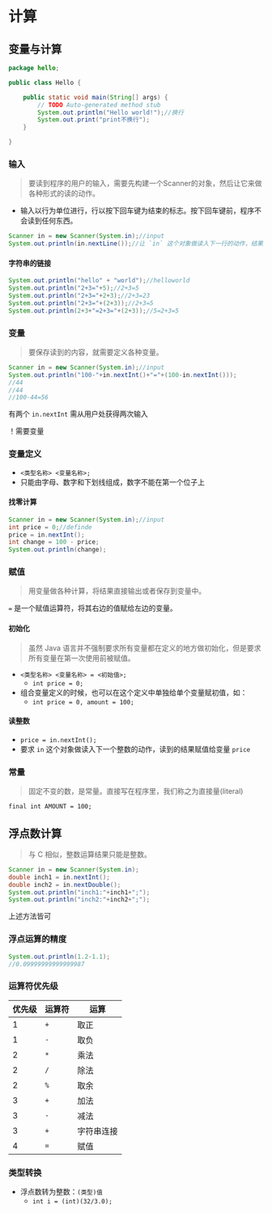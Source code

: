 # 计算

## 变量与计算

```java
package hello;

public class Hello {

	public static void main(String[] args) {
		// TODO Auto-generated method stub
		System.out.println("Hello world!");//换行
        System.out.print("print不换行");
	}

}
```

### 输入

> 要读到程序的用户的输入，需要先构建一个Scanner的对象，然后让它来做各种形式的读的动作。

- 输入以行为单位进行，行以按下回车键为结束的标志。按下回车键前，程序不会读到任何东西。

```java
Scanner in = new Scanner(System.in);//input
System.out.println(in.nextLine());//让 `in` 这个对象做读入下一行的动作，结果交给 `System.out` 这个对象去打印一行
```

#### 字符串的链接

```java
System.out.println("hello" + "world");//helloworld
System.out.println("2+3="+5);//2+3=5
System.out.println("2+3="+2+3);//2+3=23
System.out.println("2+3="+(2+3));//2+3=5
System.out.println(2+3+"=2+3="+(2+3));//5=2+3=5
```



### 变量

> 要保存读到的内容，就需要定义各种变量。

```java
Scanner in = new Scanner(System.in);//input
System.out.println("100-"+in.nextInt()+"="+(100-in.nextInt()));
//44
//44
//100-44=56
```

有两个 `in.nextInt` 需从用户处获得两次输入

！需要变量

### 变量定义

- `<类型名称> <变量名称>;`
- 只能由字母、数字和下划线组成，数字不能在第一个位子上

#### 找零计算

```java
Scanner in = new Scanner(System.in);//input
int price = 0;//definde
price = in.nextInt();
int change = 100 - price;
System.out.println(change);
```

### 赋值

> 用变量做各种计算，将结果直接输出或者保存到变量中。

`=` 是一个赋值运算符，将其右边的值赋给左边的变量。

#### 初始化

> 虽然 Java 语言并不强制要求所有变量都在定义的地方做初始化，但是要求所有变量在第一次使用前被赋值。

- `<类型名称> <变量名称> = <初始值>;`
    - `int price = 0;`
- 组合变量定义的时候，也可以在这个定义中单独给单个变量赋初值，如：
    - `int price = 0, amount = 100;`

#### 读整数

- `price = in.nextInt();`
- 要求 `in` 这个对象做读入下一个整数的动作，读到的结果赋值给变量 `price`

### 常量

> 固定不变的数，是常量。直接写在程序里，我们称之为直接量(literal)

`final int AMOUNT = 100;`

## 浮点数计算

> 与 C 相似，整数运算结果只能是整数。

```java
Scanner in = new Scanner(System.in);
double inch1 = in.nextInt();
double inch2 = in.nextDouble();
System.out.println("inch1:"+inch1+";");
System.out.println("inch2:"+inch2+";");
```

上述方法皆可

### 浮点运算的精度

```java
System.out.println(1.2-1.1);
//0.09999999999999987
```

### 运算符优先级

| 优先级 | 运算符 | 运算       |
| ------ | ------ | ---------- |
| 1      | `+`    | 取正       |
| 1      | `-`    | 取负       |
| 2      | `*`    | 乘法       |
| 2      | `/`    | 除法       |
| 2      | `%`    | 取余       |
| 3      | `+`    | 加法       |
| 3      | `-`    | 减法       |
| 3      | `+`    | 字符串连接 |
| 4      | `=`    | 赋值       |

### 类型转换

- 浮点数转为整数：`(类型)值`
    - `int i = (int)(32/3.0);`

